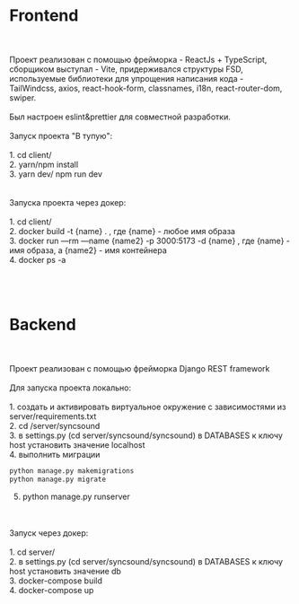 <h1>Frontend</h1>
<br/>
<br/>
Проект реализован с помощью фрейморка - ReactJs + TypeScript, сборщиком выступал - Vite, придерживался структуры FSD, используемые библиотеки для упрощения написания кода - TailWindcss, axios, react-hook-form, classnames, i18n, react-router-dom, swiper.
<br/>
<br/>
Был настроен eslint&prettier для совместной разработки.
<br/>
<br/>
Запуск проекта "В тупую":
<br/>
<br/>
1. cd client/ <br/>
2. yarn/npm install <br/>
3. yarn dev/ npm run dev <br/>
<br/>
<br/>
Запуска проекта через докер:
<br/>
<br/>
1. cd client/ <br/>
2. docker build -t {name} .  , где {name} - любое имя образа <br/>
3. docker run —rm —name {name2} -p 3000:5173 -d {name} , где {name} - имя образа, а {name2} - имя контейнера <br/>
4. docker ps -a
<br/>
<br/>
<br/>
<br/>
<h1>Backend</h1>
<br/>
<br/>
Проект реализован с помощью фрейморка Django REST framework
<br/>
<br/>
Для запуска проекта локально:
<br/>
<br/>
1. создать и активировать виртуальное окружение с зависимостями из server/requirements.txt <br/>
2. cd /server/syncsound <br/>
3. в settings.py (cd server/syncsound/syncsound) в DATABASES к ключу host установить значение localhost <br/>
4. выполнить миграции 

```bash
python manage.py makemigrations
python manage.py migrate
```

5. python manage.py runserver <br/>
<br/>
<br/>
Запуск через докер:
<br/>
<br/>
1. cd server/ <br/>
2. в settings.py (cd server/syncsound/syncsound) в DATABASES к ключу host установить значение db <br/>
3. docker-compose build <br/>
4. docker-compose up <br/>
